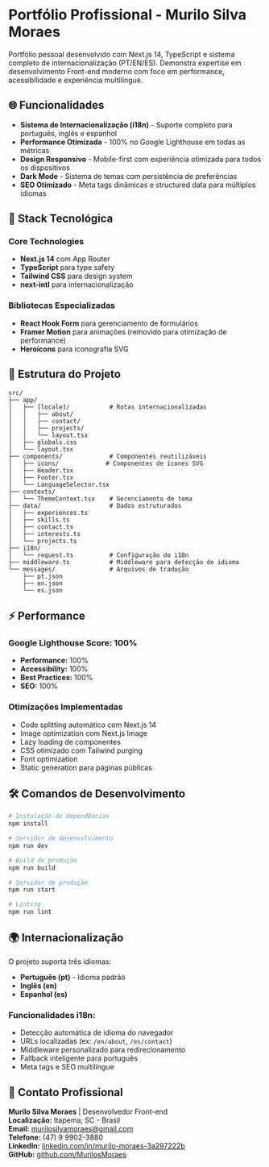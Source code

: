 # Portfólio Profissional - Murilo Silva Moraes

Portfólio pessoal desenvolvido com Next.js 14, TypeScript e sistema completo de internacionalização (PT/EN/ES). Demonstra expertise em desenvolvimento Front-end moderno com foco em performance, acessibilidade e experiência multilíngue.

## 🌐 Funcionalidades

- **Sistema de Internacionalização (i18n)** - Suporte completo para português, inglês e espanhol
- **Performance Otimizada** - 100% no Google Lighthouse em todas as métricas
- **Design Responsivo** - Mobile-first com experiência otimizada para todos os dispositivos
- **Dark Mode** - Sistema de temas com persistência de preferências
- **SEO Otimizado** - Meta tags dinâmicas e structured data para múltiplos idiomas

## 🚀 Stack Tecnológica

### Core Technologies

- **Next.js 14** com App Router
- **TypeScript** para type safety
- **Tailwind CSS** para design system
- **next-intl** para internacionalização

### Bibliotecas Especializadas

- **React Hook Form** para gerenciamento de formulários
- **Framer Motion** para animações (removido para otimização de performance)
- **Heroicons** para iconografia SVG

## 📂 Estrutura do Projeto

```
src/
├── app/
│   ├── [locale]/           # Rotas internacionalizadas
│   │   ├── about/
│   │   ├── contact/
│   │   ├── projects/
│   │   └── layout.tsx
│   ├── globals.css
│   └── layout.tsx
├── components/             # Componentes reutilizáveis
│   ├── icons/             # Componentes de ícones SVG
│   ├── Header.tsx
│   ├── Footer.tsx
│   └── LanguageSelector.tsx
├── contexts/
│   └── ThemeContext.tsx    # Gerenciamento de tema
├── data/                   # Dados estruturados
│   ├── experiences.ts
│   ├── skills.ts
│   ├── contact.ts
│   ├── interests.ts
│   └── projects.ts
├── i18n/
│   └── request.ts          # Configuração do i18n
├── middleware.ts           # Middleware para detecção de idioma
└── messages/               # Arquivos de tradução
    ├── pt.json
    ├── en.json
    └── es.json
```

## ⚡ Performance

### Google Lighthouse Score: 100%

- **Performance:** 100%
- **Accessibility:** 100%
- **Best Practices:** 100%
- **SEO:** 100%

### Otimizações Implementadas

- Code splitting automático com Next.js 14
- Image optimization com Next.js Image
- Lazy loading de componentes
- CSS otimizado com Tailwind purging
- Font optimization
- Static generation para páginas públicas

## 🛠️ Comandos de Desenvolvimento

```bash
# Instalação de dependências
npm install

# Servidor de desenvolvimento
npm run dev

# Build de produção
npm run build

# Servidor de produção
npm run start

# Linting
npm run lint
```

## 🌍 Internacionalização

O projeto suporta três idiomas:

- **Português (pt)** - Idioma padrão
- **Inglês (en)**
- **Espanhol (es)**

### Funcionalidades i18n:

- Detecção automática de idioma do navegador
- URLs localizadas (ex: `/en/about`, `/es/contact`)
- Middleware personalizado para redirecionamento
- Fallback inteligente para português
- Meta tags e SEO multilíngue

## 📧 Contato Profissional

**Murilo Silva Moraes** | Desenvolvedor Front-end  
**Localização:** Itapema, SC - Brasil  
**Email:** murilosilvamoraes@gmail.com  
**Telefone:** (47) 9 9902-3880  
**LinkedIn:** [linkedin.com/in/murilo-moraes-3a297222b](https://linkedin.com/in/murilo-moraes-3a297222b)  
**GitHub:** [github.com/MurilosMoraes](https://github.com/MurilosMoraes)
